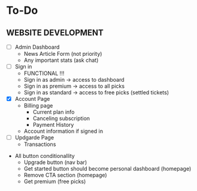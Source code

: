 # To-Do

## WEBSITE DEVELOPMENT
- [ ] Admin Dashboard
    - News Article Form (not priority)
    - Any important stats (ask chat)
- [ ] Sign in
    - FUNCTIONAL !!!
    - Sign in as admin -> access to dashboard
    - Sign in as premium -> access to all picks
    - Sign in as standard -> access to free picks (settled tickets)
- [x] Account Page
    - Billing page
        - Current plan info
        - Canceling subscription
        - Payment History
    - Account information if signed in
- [ ] Updgarde Page
    - Transactions
- All button conditionallity
    - Upgrade button (nav bar)
    - Get started button should become personal dashboard (homepage)
    - Remove CTA section (homepage)
    - Get premium (free picks)

